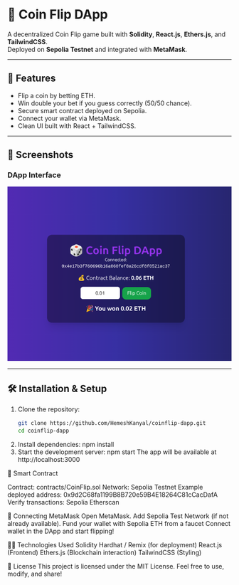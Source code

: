 # 🎲 Coin Flip DApp

A decentralized Coin Flip game built with **Solidity**, **React.js**, **Ethers.js**, and **TailwindCSS**.  
Deployed on **Sepolia Testnet** and integrated with **MetaMask**.

---

## 🚀 Features
- Flip a coin by betting ETH.
- Win double your bet if you guess correctly (50/50 chance).
- Secure smart contract deployed on Sepolia.
- Connect your wallet via MetaMask.
- Clean UI built with React + TailwindCSS.

---

## 📸 Screenshots
### DApp Interface
![Coin Flip DApp Screenshot](./screenshots/app.png)

---

## 🛠️ Installation & Setup

1. Clone the repository:
   ```bash
   git clone https://github.com/HemeshKanyal/coinflip-dapp.git
   cd coinflip-dapp
2. Install dependencies:
    npm install
3. Start the development server:
    npm start
The app will be available at http://localhost:3000

📜 Smart Contract

Contract: contracts/CoinFlip.sol
Network: Sepolia Testnet
Example deployed address: 0x9d2C68fa1199B8B720e59B4E18264C81cCacDafA
Verify transactions: Sepolia Etherscan

🔗 Connecting MetaMask
Open MetaMask.
Add Sepolia Test Network (if not already available).
Fund your wallet with Sepolia ETH from a faucet
Connect wallet in the DApp and start flipping!

🧑‍💻 Technologies Used
Solidity
Hardhat / Remix (for deployment)
React.js (Frontend)
Ethers.js (Blockchain interaction)
TailwindCSS (Styling)

📄 License
This project is licensed under the MIT License.
Feel free to use, modify, and share!